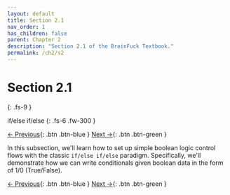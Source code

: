 ```yaml
---
layout: default
title: Section 2.1
nav_order: 1
has_children: false
parent: Chapter 2
description: "Section 2.1 of the BrainFuck Textbook."
permalink: /ch2/s2
---
```


# Section 2.1
{: .fs-9 }

if/else if/else
{: .fs-6 .fw-300 }

[← Previous](./ch1/s5){: .btn .btn-blue }
[Next →](./ch2/s2){: .btn .btn-green }

In this subsection, we'll learn how to set up simple boolean logic control flows with the classic `if/else if/else` paradigm. Specifically, we'll demonstrate how we can write conditionals given boolean data in the form of 1/0 (True/False).

[← Previous](./ch1/s5){: .btn .btn-blue }
[Next →](./ch2/s2){: .btn .btn-green }
